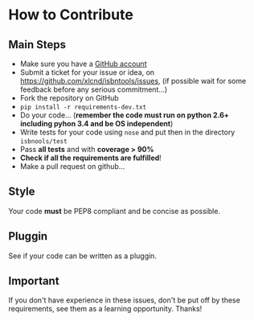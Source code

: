 # How to Contribute

## Main Steps

* Make sure you have a [GitHub account](https://github.com/signup/free)
* Submit a ticket for your issue or idea, 
  on https://github.com/xlcnd/isbntools/issues,
  (if possible wait for some feedback before any serious commitment...)
* Fork the repository on GitHub 
* `pip install -r requirements-dev.txt`
* Do your code... (**remember the code must run on python 2.6+ including pyhon 3.4
  and be OS independent**)
* Write tests for your code using `nose` and put then in the directory `isbnools/test`
* Pass **all tests** and with **coverage > 90%**
* **Check if all the requirements are fulfilled**! 
* Make a pull request on github...


## Style
Your code **must** be PEP8 compliant and be concise as possible.


## Pluggin
See if your code can be written as a pluggin.


## Important
If you don't have experience in these issues, don't be put off by these requirements, 
see them as a learning opportunity. Thanks!
